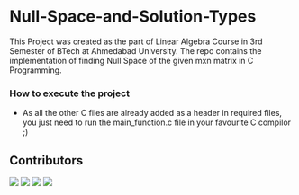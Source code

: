 # Null-Space-and-Solution-Types
This Project was created as the part of Linear Algebra Course in 3rd Semester of BTech at Ahmedabad University. The repo contains the implementation of finding Null Space of the given mxn matrix in C Programming. 

### How to execute the project
* As all the other C files are already added as a header in required files, you just need to run the main_function.c file in your favourite C compilor ;)

## Contributors
[![](https://avatars1.githubusercontent.com/u/56075605?s=50&u=bf99d5c66a0749903135b279cf00e8ecf0e26d77&v=4)](https://github.com/meetakbari)
[![](https://avatars0.githubusercontent.com/u/55320599?s=50&v=4)](https://github.com/MayankkumarTank)
[![](https://avatars.githubusercontent.com/u/50065408?v=4)](https://github.com/JeetKaria06)
[![](https://avatars.githubusercontent.com/u/49686817?v=4)](https://github.com/mrchocha)


